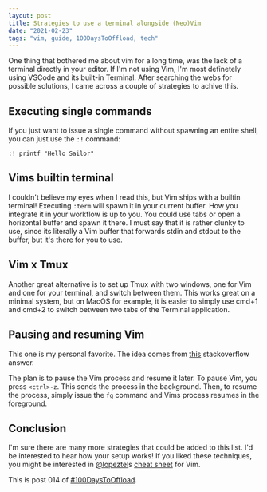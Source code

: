 ```yaml
---
layout: post
title: Strategies to use a terminal alongside (Neo)Vim
date: "2021-02-23"
tags: "vim, guide, 100DaysToOffload, tech"
---
```


One thing that bothered me about vim for a long time, was the lack of a terminal
directly in your editor. If I'm not using Vim, I'm most definetely using VSCode
and its built-in Terminal. After searching the webs for possible solutions, I
came across a couple of strategies to achive this.

## Executing single commands

If you just want to issue a single command without spawning an entire shell,
you can just use the `:!` command:

```
:! printf "Hello Sailor"
```

## Vims builtin terminal

I couldn't believe my eyes when I read this, but Vim ships with a builtin
terminal! Executing `:term` will spawn it in your current buffer. How you
integrate it in your workflow is up to you. You could use tabs or open a
horizontal buffer and spawn it there. I must say that it is rather clunky to
use, since its literally a Vim buffer that forwards stdin and stdout to the
buffer, but it's there for you to use.

## Vim x Tmux

Another great alternative is to set up Tmux with two windows, one for Vim and
one for your terminal, and switch between them. This works great on a minimal
system, but on MacOS for example, it is easier to simply use cmd+1 and cmd+2 to
switch between two tabs of the Terminal application.

## Pausing and resuming Vim

This one is my personal favorite. The idea comes from
[this](https://stackoverflow.com/a/1258318/9046809) stackoverflow answer.

The plan is to pause the Vim process and resume it later. To pause Vim, you
press `<ctrl>-z`. This sends the process in the background. Then, to resume the
process, simply issue the `fg` command and Vims process resumes in the
foreground.

## Conclusion

I'm sure there are many more strategies that could be added to this list. I'd be
interested to hear how your setup works! If you liked these techniques, you
might be interested in
[@lopeztel](https://fosstodon.org/web/accounts/211905)s
[cheat sheet](https://lopeztel.xyz/2021/02/21/my-neovim-cheatsheet/) for Vim.

This is post 014 of [#100DaysToOffload](https://100daystooffload.com/).
